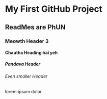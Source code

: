 # My First GitHub Project

## ReadMes are PhUN

### Meowth Header 3

#### Chautha Heading hai yeh

##### Pandava Header

###### Even smaller Header

lorem ipsum dolor
